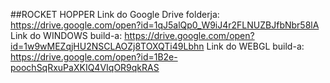 ##ROCKET HOPPER
Link do Google Drive folderja: https://drive.google.com/open?id=1qJ5alQp0_W9iJ4r2FLNUZBJfbNbr58lA
Link do WINDOWS build-a: https://drive.google.com/open?id=1w9wMEZqjHU2NSCLAOZj8TOXQTi49Lbhn
Link do WEBGL build-a: https://drive.google.com/open?id=1B2e-poochSqRxuPaXKIQ4VIqOR9qkRAS
